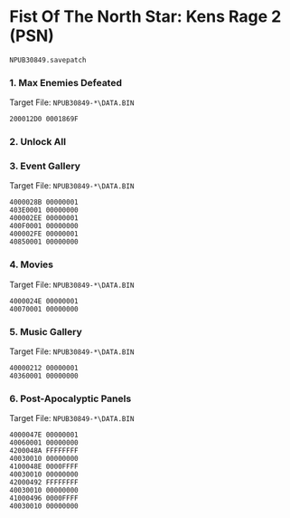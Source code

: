 #  Fist Of The North Star: Kens Rage 2 (PSN) 

`NPUB30849.savepatch`

### 1. Max Enemies Defeated

Target File: `NPUB30849-*\DATA.BIN`

```
200012D0 0001869F
```

### 2. Unlock All
### 3. Event Gallery

Target File: `NPUB30849-*\DATA.BIN`

```
4000028B 00000001
403E0001 00000000
400002EE 00000001
400F0001 00000000
400002FE 00000001
40850001 00000000
```

### 4. Movies

Target File: `NPUB30849-*\DATA.BIN`

```
4000024E 00000001
40070001 00000000
```

### 5. Music Gallery

Target File: `NPUB30849-*\DATA.BIN`

```
40000212 00000001
40360001 00000000
```

### 6. Post-Apocalyptic Panels

Target File: `NPUB30849-*\DATA.BIN`

```
4000047E 00000001
40060001 00000000
4200048A FFFFFFFF
40030010 00000000
4100048E 0000FFFF
40030010 00000000
42000492 FFFFFFFF
40030010 00000000
41000496 0000FFFF
40030010 00000000
```

